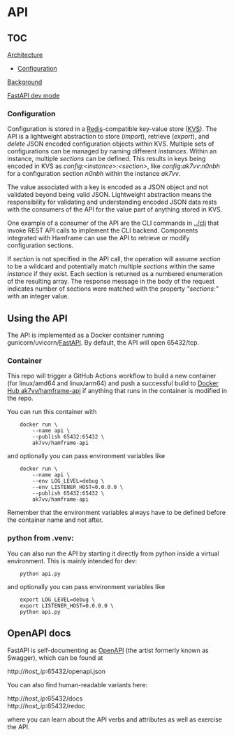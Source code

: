 # API

## TOC

[Architecture](#architecture)
- [Configuration](#configuration)
<P>

[Background](#background)

[FastAPI dev mode](#fastapi-dev-mode)

### Configuration 

Configuration is stored in a [Redis](redis.io)-compatible key-value store ([KVS](https://en.wikipedia.org/wiki/Key%E2%80%93value_database)).  The API is a lightweight abstraction to store (_import_), retrieve (_export_), and _delete_ JSON encoded configuration objects within KVS. Multiple sets of configurations can be managed by naming different _instances_.  Within an instance, multiple _sections_ can be defined.  This results in keys being encoded in KVS as _config:\<instance\>:\<section\>_, like _config_:_ak7vv_:_n0nbh_ for a configuration section _n0nbh_ within the instance _ak7vv_.

The value associated with a key is encoded as a JSON object and not validated beyond being valid JSON.  Lightweight abstraction means the responsibility for validating and understanding encoded JSON data rests with the consumers of the API for the value part of anything stored in KVS.

One example of a consumer of the API are the CLI commands in [../cli](../cli) that invoke REST API calls to implement the CLI backend.  Components integrated with Hamframe can use the API to retrieve or modify configuration sections.

If _section_ is not specified in the API call, the operation will assume _section_ to be a wildcard and potentially match multiple _sections_ within the same _instance_ if they exist. Each section is returned as a numbered enumeration of the resulting array.  The response message in the body of the request indicates number of sections were matched with the property _"sections:"_ with an integer value.

## Using the API

The API is implemented as a Docker container running gunicorn/uvicorn/[FastAPI](https://fastapi.tiangolo.com/).  By default, the API will open 65432/tcp. 


### Container

This repo will trigger a GitHub Actions workflow to build a new container (for linux/amd64 and linux/arm64) and push a successful build to [Docker Hub ak7vv/hamframe-api](https://hub.docker.com/r/ak7vv/hamframe-api) if anything that runs in the container is modified in the repo.

You can run this container with

```shell
    docker run \
        --name api \
        --publish 65432:65432 \
        ak7vv/hamframe-api
```

and optionally you can pass environment variables like

```shell
    docker run \
        --name api \
        --env LOG_LEVEL=debug \
        --env LISTENER_HOST=0.0.0.0 \
        --publish 65432:65432 \
        ak7vv/hamframe-api
```

Remember that the environment variables always have to be defined before the container name and not after.

### python from .venv:

You can also run the API by starting it directly from python inside a virtual environment.  This is mainly intended for dev:

```shell
    python api.py
```

and optionally you can pass environment variables like

```shell
    export LOG_LEVEL=debug \
    export LISTENER_HOST=0.0.0.0 \
    python api.py
```

## OpenAPI docs

FastAPI is self-documenting as [OpenAPI](https://www.openapis.org/) (the artist formerly known as Swagger), which can be found at

http://_host_ip_:65432/openapi.json

You can also find human-readable variants here:

http://_host_ip_:65432/docs\
http://_host_ip_:65432/redoc

where you can learn about the API verbs and attributes as well as exercise the API.
